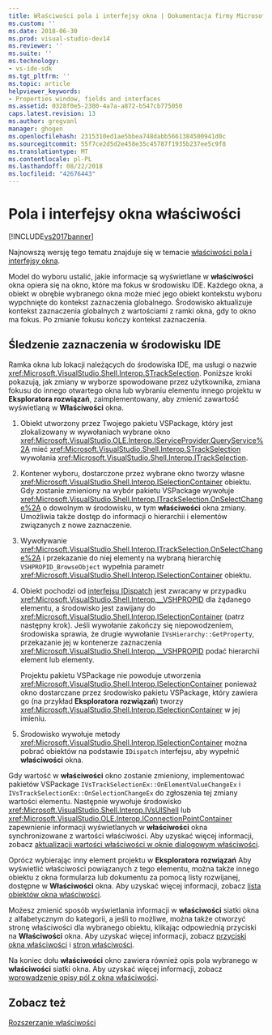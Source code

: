 ```yaml
---
title: Właściwości pola i interfejsy okna | Dokumentacja firmy Microsoft
ms.custom: ''
ms.date: 2018-06-30
ms.prod: visual-studio-dev14
ms.reviewer: ''
ms.suite: ''
ms.technology:
- vs-ide-sdk
ms.tgt_pltfrm: ''
ms.topic: article
helpviewer_keywords:
- Properties window, fields and interfaces
ms.assetid: 0328f0e5-2380-4a7a-a872-b547cb775050
caps.latest.revision: 13
ms.author: gregvanl
manager: ghogen
ms.openlocfilehash: 2315310ed1ae5bbea748dabb5661384500941d0c
ms.sourcegitcommit: 55f7ce2d5d2e458e35c45787f1935b237ee5c9f8
ms.translationtype: MT
ms.contentlocale: pl-PL
ms.lasthandoff: 08/22/2018
ms.locfileid: "42676443"
---
```

# <a name="properties-window-fields-and-interfaces"></a>Pola i interfejsy okna właściwości
[!INCLUDE[vs2017banner](../../includes/vs2017banner.md)]

Najnowszą wersję tego tematu znajduje się w temacie [właściwości pola i interfejsy okna](https://docs.microsoft.com/visualstudio/extensibility/internals/properties-window-fields-and-interfaces).  
  
Model do wyboru ustalić, jakie informacje są wyświetlane w **właściwości** okna opiera się na okno, które ma fokus w środowisku IDE. Każdego okna, a obiekt w obrębie wybranego okna może mieć jego obiekt kontekstu wyboru wypchnięte do kontekst zaznaczenia globalnego. Środowisko aktualizuje kontekst zaznaczenia globalnych z wartościami z ramki okna, gdy to okno ma fokus. Po zmianie fokusu kończy kontekst zaznaczenia.  
  
## <a name="tracking-selection-in-the-ide"></a>Śledzenie zaznaczenia w środowisku IDE  
 Ramka okna lub lokacji należących do środowiska IDE, ma usługi o nazwie <xref:Microsoft.VisualStudio.Shell.Interop.STrackSelection>. Poniższe kroki pokazują, jak zmiany w wyborze spowodowane przez użytkownika, zmiana fokusu do innego otwartego okna lub wybraniu elementu innego projektu w **Eksploratora rozwiązań**, zaimplementowany, aby zmienić zawartość wyświetlaną w  **Właściwości** okna.  
  
1.  Obiekt utworzony przez Twojego pakietu VSPackage, który jest zlokalizowany w wywołaniach wybrane okno <xref:Microsoft.VisualStudio.OLE.Interop.IServiceProvider.QueryService%2A> mieć <xref:Microsoft.VisualStudio.Shell.Interop.STrackSelection> wywołania <xref:Microsoft.VisualStudio.Shell.Interop.ITrackSelection>.  
  
2.  Kontener wyboru, dostarczone przez wybrane okno tworzy własne <xref:Microsoft.VisualStudio.Shell.Interop.ISelectionContainer> obiektu. Gdy zostanie zmieniony na wybór pakietu VSPackage wywołuje <xref:Microsoft.VisualStudio.Shell.Interop.ITrackSelection.OnSelectChange%2A> o dowolnym w środowisku, w tym **właściwości** okna zmiany. Umożliwia także dostęp do informacji o hierarchii i elementów związanych z nowe zaznaczenie.  
  
3.  Wywoływanie <xref:Microsoft.VisualStudio.Shell.Interop.ITrackSelection.OnSelectChange%2A> i przekazanie do niej elementy na wybraną hierarchię `VSHPROPID_BrowseObject` wypełnia parametr <xref:Microsoft.VisualStudio.Shell.Interop.ISelectionContainer> obiektu.  
  
4.  Obiekt pochodzi od [interfejsu IDispatch](http://msdn.microsoft.com/en-us/ebbff4bc-36b2-4861-9efa-ffa45e013eb5) jest zwracany w przypadku <xref:Microsoft.VisualStudio.Shell.Interop.__VSHPROPID> dla żądanego elementu, a środowisko jest zawijany do <xref:Microsoft.VisualStudio.Shell.Interop.ISelectionContainer> (patrz następny krok). Jeśli wywołanie zakończy się niepowodzeniem, środowiska sprawia, że drugie wywołanie `IVsHierarchy::GetProperty`, przekazanie jej w kontenerze zaznaczenia <xref:Microsoft.VisualStudio.Shell.Interop.__VSHPROPID> podać hierarchii element lub elementy.  
  
     Projektu pakietu VSPackage nie powoduje utworzenia <xref:Microsoft.VisualStudio.Shell.Interop.ISelectionContainer> ponieważ okno dostarczane przez środowisko pakietu VSPackage, który zawiera go (na przykład **Eksploratora rozwiązań**) tworzy <xref:Microsoft.VisualStudio.Shell.Interop.ISelectionContainer> w jej imieniu.  
  
5.  Środowisko wywołuje metody <xref:Microsoft.VisualStudio.Shell.Interop.ISelectionContainer> można pobrać obiektów na podstawie `IDispatch` interfejsu, aby wypełnić **właściwości** okna.  
  
 Gdy wartość w **właściwości** okno zostanie zmieniony, implementować pakietów VSPackage `IVsTrackSelectionEx::OnElementValueChangeEx` i `IVsTrackSelectionEx::OnSelectionChangeEx` do zgłoszenia tej zmiany wartości elementu. Następnie wywołuje środowisko <xref:Microsoft.VisualStudio.Shell.Interop.IVsUIShell> lub <xref:Microsoft.VisualStudio.OLE.Interop.IConnectionPointContainer> zapewnienie informacji wyświetlanych w **właściwości** okna synchronizowane z wartości właściwości. Aby uzyskać więcej informacji, zobacz [aktualizacji wartości właściwości w oknie dialogowym właściwości](../../misc/updating-property-values-in-the-properties-window.md).  
  
 Oprócz wybierając inny element projektu w **Eksploratora rozwiązań** Aby wyświetlić właściwości powiązanych z tego elementu, można także innego obiektu z okna formularza lub dokumentu za pomocą listy rozwijanej, dostępne w **Właściwości** okna. Aby uzyskać więcej informacji, zobacz [lista obiektów okna właściwości](../../extensibility/internals/properties-window-object-list.md).  
  
 Możesz zmienić sposób wyświetlania informacji w **właściwości** siatki okna z alfabetycznym do kategorii, a jeśli to możliwe, można także otworzyć stronę właściwości dla wybranego obiektu, klikając odpowiednią przyciski na  **Właściwości** okna. Aby uzyskać więcej informacji, zobacz [przyciski okna właściwości](../../extensibility/internals/properties-window-buttons.md) i [stron właściwości](../../extensibility/internals/property-pages.md).  
  
 Na koniec dołu **właściwości** okno zawiera również opis pola wybranego w **właściwości** siatki okna. Aby uzyskać więcej informacji, zobacz [wprowadzenie opisy pól z okna właściwości](../../misc/getting-field-descriptions-from-the-properties-window.md).  
  
## <a name="see-also"></a>Zobacz też  
 [Rozszerzanie właściwości](../../extensibility/internals/extending-properties.md)

